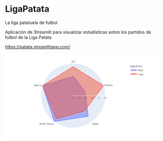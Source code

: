 # LigaPatata
La liga patatuela de futbol

Aplicación de Streamlit para visualizar estadísticas sobre los partidos de futbol de la Liga Patata

https://patata.streamlitapp.com/

![patata](lolpatata.png)
